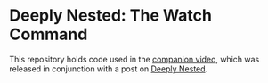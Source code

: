 # Deeply Nested: The Watch Command

This repository holds code used in the [companion video][], which was released
in conjunction with a post on [Deeply Nested][].

[Deeply Nested]: https://nested.substack.com/
[companion video]: https://www.youtube.com/watch?v=GVMyDeHpXrw
